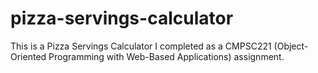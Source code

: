 # pizza-servings-calculator
This is a Pizza Servings Calculator I completed as a CMPSC221 (Object-Oriented Programming with Web-Based Applications) assignment.

